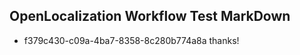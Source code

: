 ## OpenLocalization Workflow Test MarkDown
* f379c430-c09a-4ba7-8358-8c280b774a8a thanks!

<!--HONumber=Sep16_HO1-->


